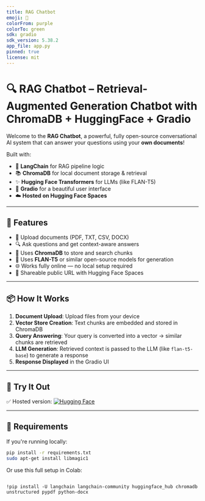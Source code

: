 ```yaml
---
title: RAG Chatbot
emoji: 🤖
colorFrom: purple
colorTo: green
sdk: gradio
sdk_version: 5.38.2
app_file: app.py
pinned: true
license: mit
---
```


# 🔍 RAG Chatbot – Retrieval-Augmented Generation Chatbot with ChromaDB + HuggingFace + Gradio

Welcome to the **RAG Chatbot**, a powerful, fully open-source conversational AI system that can answer your questions using your **own documents**!

Built with:
- 🧠 **LangChain** for RAG pipeline logic
- 📚 **ChromaDB** for local document storage & retrieval
- ✨ **Hugging Face Transformers** for LLMs (like FLAN-T5)
- 💬 **Gradio** for a beautiful user interface
- ☁️ **Hosted on Hugging Face Spaces**

---

## 🚀 Features

- 📄 Upload documents (PDF, TXT, CSV, DOCX)
- 🔍 Ask questions and get context-aware answers
- 💾 Uses **ChromaDB** to store and search chunks
- 🧠 Uses **FLAN-T5** or similar open-source models for generation
- 🌐 Works fully online — no local setup required
- 🔗 Shareable public URL with Hugging Face Spaces

---

## 📦 How It Works

1. **Document Upload**: Upload files from your device
2. **Vector Store Creation**: Text chunks are embedded and stored in ChromaDB
3. **Query Answering**: Your query is converted into a vector → similar chunks are retrieved
4. **LLM Generation**: Retrieved context is passed to the LLM (like `flan-t5-base`) to generate a response
5. **Response Displayed** in the Gradio UI

---

## 🧪 Try It Out

✅ Hosted version: [![Hugging Face](https://img.shields.io/badge/Launch-RAG%20Chatbot-blue?logo=huggingface)](https://yasirusman--rag-chatbot.hf.space)

---

## 🧰 Requirements

If you're running locally:

```bash
pip install -r requirements.txt
sudo apt-get install libmagic1
```
Or use this full setup in Colab:
```

!pip install -U langchain langchain-community huggingface_hub chromadb unstructured pypdf python-docx
```

